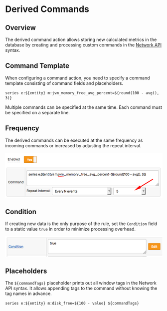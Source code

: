 # Derived Commands

## Overview

The derived command action allows storing new calculated metrics in the database by creating and processing custom commands in the [Network API](../api/network#network-api) syntax.

## Command Template

When configuring a command action, you need to specify a command template consisting of command fields and placeholders.

```ls
series e:${entity} m:jvm_memory_free_avg_percent=${round(100 - avg(), 3)}
```

Multiple commands can be specified at the same time. Each command must be specified on a separate line.

## Frequency

The derived commands can be executed at the same frequency as incoming commands or increased by adjusting the repeat interval.

![](images/derived_repeat.png)

## Condition

If creating new data is the only purpose of the rule, set the `Condition` field to a static value `true` in order to minimize processing overhead.

![](images/derived-condition.png)

## Placeholders

The `${commandTags}` placeholder prints out all window tags in the Network API syntax. It allows appending tags to the command without knowing the tag names in advance.

```ls
series e:${entity} m:disk_free=${100 - value} ${commandTags}
```
